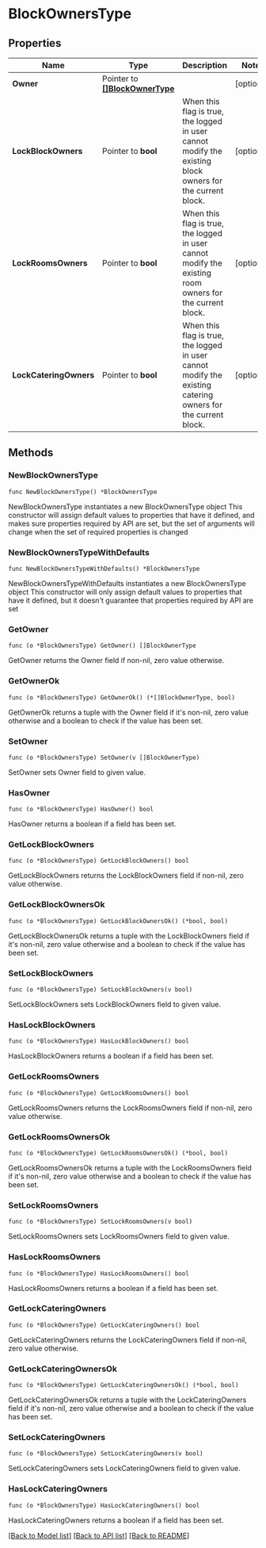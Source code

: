 # BlockOwnersType

## Properties

Name | Type | Description | Notes
------------ | ------------- | ------------- | -------------
**Owner** | Pointer to [**[]BlockOwnerType**](BlockOwnerType.md) |  | [optional] 
**LockBlockOwners** | Pointer to **bool** | When this flag is true, the logged in user cannot modify the existing block owners for the current block. | [optional] 
**LockRoomsOwners** | Pointer to **bool** | When this flag is true, the logged in user cannot modify the existing room owners for the current block. | [optional] 
**LockCateringOwners** | Pointer to **bool** | When this flag is true, the logged in user cannot modify the existing catering owners for the current block. | [optional] 

## Methods

### NewBlockOwnersType

`func NewBlockOwnersType() *BlockOwnersType`

NewBlockOwnersType instantiates a new BlockOwnersType object
This constructor will assign default values to properties that have it defined,
and makes sure properties required by API are set, but the set of arguments
will change when the set of required properties is changed

### NewBlockOwnersTypeWithDefaults

`func NewBlockOwnersTypeWithDefaults() *BlockOwnersType`

NewBlockOwnersTypeWithDefaults instantiates a new BlockOwnersType object
This constructor will only assign default values to properties that have it defined,
but it doesn't guarantee that properties required by API are set

### GetOwner

`func (o *BlockOwnersType) GetOwner() []BlockOwnerType`

GetOwner returns the Owner field if non-nil, zero value otherwise.

### GetOwnerOk

`func (o *BlockOwnersType) GetOwnerOk() (*[]BlockOwnerType, bool)`

GetOwnerOk returns a tuple with the Owner field if it's non-nil, zero value otherwise
and a boolean to check if the value has been set.

### SetOwner

`func (o *BlockOwnersType) SetOwner(v []BlockOwnerType)`

SetOwner sets Owner field to given value.

### HasOwner

`func (o *BlockOwnersType) HasOwner() bool`

HasOwner returns a boolean if a field has been set.

### GetLockBlockOwners

`func (o *BlockOwnersType) GetLockBlockOwners() bool`

GetLockBlockOwners returns the LockBlockOwners field if non-nil, zero value otherwise.

### GetLockBlockOwnersOk

`func (o *BlockOwnersType) GetLockBlockOwnersOk() (*bool, bool)`

GetLockBlockOwnersOk returns a tuple with the LockBlockOwners field if it's non-nil, zero value otherwise
and a boolean to check if the value has been set.

### SetLockBlockOwners

`func (o *BlockOwnersType) SetLockBlockOwners(v bool)`

SetLockBlockOwners sets LockBlockOwners field to given value.

### HasLockBlockOwners

`func (o *BlockOwnersType) HasLockBlockOwners() bool`

HasLockBlockOwners returns a boolean if a field has been set.

### GetLockRoomsOwners

`func (o *BlockOwnersType) GetLockRoomsOwners() bool`

GetLockRoomsOwners returns the LockRoomsOwners field if non-nil, zero value otherwise.

### GetLockRoomsOwnersOk

`func (o *BlockOwnersType) GetLockRoomsOwnersOk() (*bool, bool)`

GetLockRoomsOwnersOk returns a tuple with the LockRoomsOwners field if it's non-nil, zero value otherwise
and a boolean to check if the value has been set.

### SetLockRoomsOwners

`func (o *BlockOwnersType) SetLockRoomsOwners(v bool)`

SetLockRoomsOwners sets LockRoomsOwners field to given value.

### HasLockRoomsOwners

`func (o *BlockOwnersType) HasLockRoomsOwners() bool`

HasLockRoomsOwners returns a boolean if a field has been set.

### GetLockCateringOwners

`func (o *BlockOwnersType) GetLockCateringOwners() bool`

GetLockCateringOwners returns the LockCateringOwners field if non-nil, zero value otherwise.

### GetLockCateringOwnersOk

`func (o *BlockOwnersType) GetLockCateringOwnersOk() (*bool, bool)`

GetLockCateringOwnersOk returns a tuple with the LockCateringOwners field if it's non-nil, zero value otherwise
and a boolean to check if the value has been set.

### SetLockCateringOwners

`func (o *BlockOwnersType) SetLockCateringOwners(v bool)`

SetLockCateringOwners sets LockCateringOwners field to given value.

### HasLockCateringOwners

`func (o *BlockOwnersType) HasLockCateringOwners() bool`

HasLockCateringOwners returns a boolean if a field has been set.


[[Back to Model list]](../README.md#documentation-for-models) [[Back to API list]](../README.md#documentation-for-api-endpoints) [[Back to README]](../README.md)


